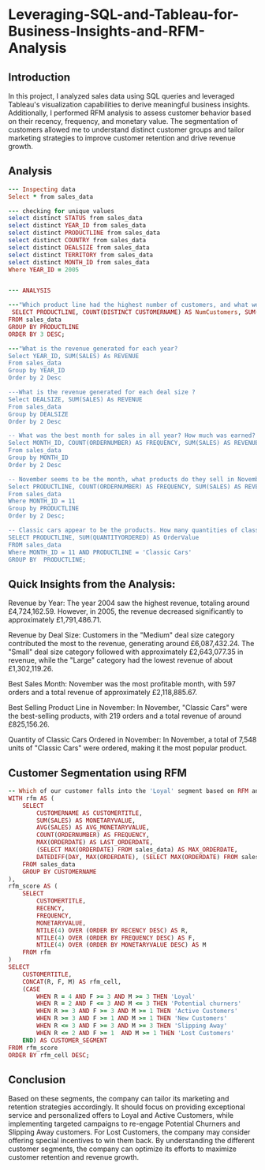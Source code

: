 # Leveraging-SQL-and-Tableau-for-Business-Insights-and-RFM-Analysis

## Introduction
In this project, I analyzed sales data using SQL queries and leveraged Tableau's visualization capabilities to derive meaningful business insights. Additionally, I performed RFM analysis to assess customer behavior based on their recency, frequency, and monetary value. The segmentation of customers allowed me to understand distinct customer groups and tailor marketing strategies to improve customer retention and drive revenue growth.

## Analysis
```ruby
--- Inspecting data
Select * from sales_data

--- checking for unique values
select distinct STATUS from sales_data
select distinct YEAR_ID from sales_data
select distinct PRODUCTLINE from sales_data
select distinct COUNTRY from sales_data
select distinct DEALSIZE from sales_data
select distinct TERRITORY from sales_data
select distinct MONTH_ID from sales_data
Where YEAR_ID = 2005


--- ANALYSIS

---"Which product line had the highest number of customers, and what were the total sales for that product line?"
 SELECT PRODUCTLINE, COUNT(DISTINCT CUSTOMERNAME) AS NumCustomers, SUM(SALES) AS TotalSales
FROM sales_data
GROUP BY PRODUCTLINE
ORDER BY 3 DESC;

---"What is the revenue generated for each year?  
Select YEAR_ID, SUM(SALES) As REVENUE
From sales_data
Group by YEAR_ID
Order by 2 Desc

---What is the revenue generated for each deal size ?
Select DEALSIZE, SUM(SALES) As REVENUE
From sales_data
Group by DEALSIZE
Order by 2 Desc

-- What was the best month for sales in all year? How much was earned?
Select MONTH_ID, COUNT(ORDERNUMBER) AS FREQUENCY, SUM(SALES) AS REVENUE
From sales_data
Group by MONTH_ID
Order by 2 Desc

-- November seems to be the month, what products do they sell in November
Select PRODUCTLINE, COUNT(ORDERNUMBER) AS FREQUENCY, SUM(SALES) AS REVENUE
From sales_data
Where MONTH_ID = 11 
Group by PRODUCTLINE
Order by 2 Desc;

-- Classic cars appear to be the products. How many quantities of classic cars were ordered in November?
SELECT PRODUCTLINE, SUM(QUANTITYORDERED) AS OrderValue
FROM sales_data
Where MONTH_ID = 11 AND PRODUCTLINE = 'Classic Cars'
GROUP BY  PRODUCTLINE;
```

##  Quick Insights from the Analysis:

Revenue by Year: The year 2004 saw the highest revenue, totaling around £4,724,162.59. However, in 2005, the revenue decreased significantly to approximately £1,791,486.71.

Revenue by Deal Size: Customers in the "Medium" deal size category contributed the most to the revenue, generating around £6,087,432.24. The "Small" deal size category followed with approximately £2,643,077.35 in revenue, while the "Large" category had the lowest revenue of about £1,302,119.26.

Best Sales Month: November was the most profitable month, with 597 orders and a total revenue of approximately £2,118,885.67.

Best Selling Product Line in November: In November, "Classic Cars" were the best-selling products, with 219 orders and a total revenue of around £825,156.26.

Quantity of Classic Cars Ordered in November: In November, a total of 7,548 units of "Classic Cars" were ordered, making it the most popular product.


## Customer Segmentation using RFM

```ruby
-- Which of our customer falls into the 'Loyal' segment based on RFM analysis
WITH rfm AS (
    SELECT
        CUSTOMERNAME AS CUSTOMERTITLE,
        SUM(SALES) AS MONETARYVALUE,
        AVG(SALES) AS AVG_MONETARYVALUE,
        COUNT(ORDERNUMBER) AS FREQUENCY,
        MAX(ORDERDATE) AS LAST_ORDERDATE,
        (SELECT MAX(ORDERDATE) FROM sales_data) AS MAX_ORDERDATE,
        DATEDIFF(DAY, MAX(ORDERDATE), (SELECT MAX(ORDERDATE) FROM sales_data)) AS RECENCY
    FROM sales_data
    GROUP BY CUSTOMERNAME
),
rfm_score AS (
    SELECT
        CUSTOMERTITLE,
        RECENCY,
        FREQUENCY,
        MONETARYVALUE,
        NTILE(4) OVER (ORDER BY RECENCY DESC) AS R,
        NTILE(4) OVER (ORDER BY FREQUENCY DESC) AS F,
        NTILE(4) OVER (ORDER BY MONETARYVALUE DESC) AS M
    FROM rfm
)
SELECT
    CUSTOMERTITLE,
    CONCAT(R, F, M) AS rfm_cell,
    (CASE
        WHEN R = 4 AND F >= 3 AND M >= 3 THEN 'Loyal'
		WHEN R = 2 AND F <= 3 AND M <= 3 THEN 'Potential churners'
		WHEN R >= 3 AND F >= 3 AND M >= 1 THEN 'Active Customers'
		WHEN R >= 3 AND F >= 1 AND M >= 1 THEN 'New Customers'
		WHEN R <= 3 AND F >= 3 AND M >= 3 THEN 'Slipping Away'
		WHEN R <= 2 AND F >= 1  AND M >= 1 THEN 'Lost Customers'
    END) AS CUSTOMER_SEGMENT
FROM rfm_score
ORDER BY rfm_cell DESC;

```

## Conclusion 
Based on these segments, the company can tailor its marketing and retention strategies accordingly. It should focus on providing exceptional service and personalized offers to Loyal and Active Customers, while implementing targeted campaigns to re-engage Potential Churners and Slipping Away customers. For Lost Customers, the company may consider offering special incentives to win them back. By understanding the different customer segments, the company can optimize its efforts to maximize customer retention and revenue growth.

